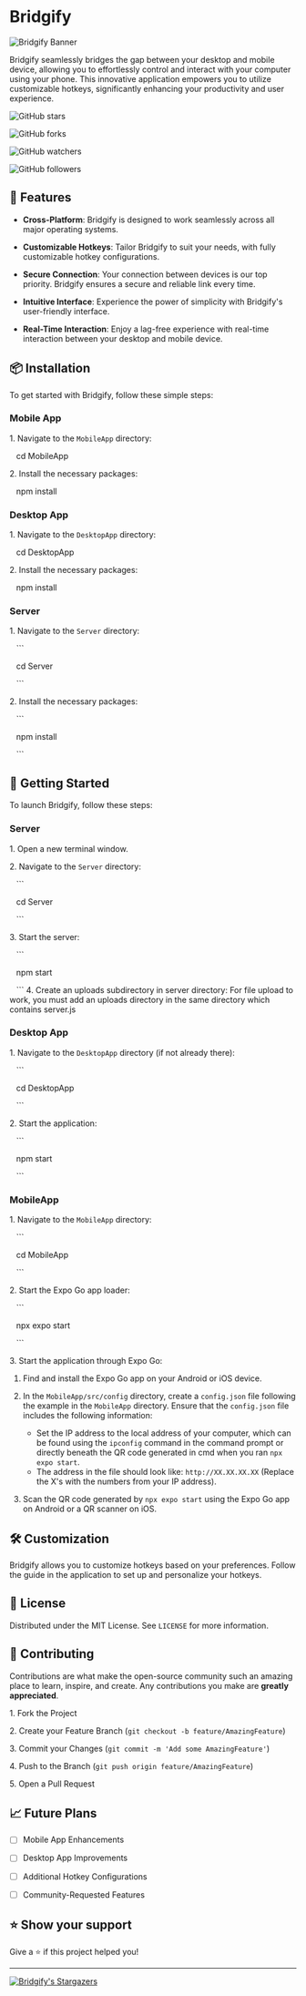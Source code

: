 ﻿# Bridgify

![Bridgify Banner](https://github.com/maanavvcc/Bridgify/blob/main/Docs/assets/Asset%201.png)

Bridgify seamlessly bridges the gap between your desktop and mobile device, allowing you to effortlessly control and interact with your computer using your phone. This innovative application empowers you to utilize customizable hotkeys, significantly enhancing your productivity and user experience.

![GitHub stars](https://img.shields.io/github/stars/maanavvcc/Bridgify?style=social)

![GitHub forks](https://img.shields.io/github/forks/maanavvcc/Bridgify?style=social)

![GitHub watchers](https://img.shields.io/github/watchers/maanavvcc/Bridgify?style=social)

![GitHub followers](https://img.shields.io/github/followers/maanavvcc?label=Follow&style=social)

## 🚀 Features

- **Cross-Platform**: Bridgify is designed to work seamlessly across all major operating systems.

- **Customizable Hotkeys**: Tailor Bridgify to suit your needs, with fully customizable hotkey configurations.

- **Secure Connection**: Your connection between devices is our top priority. Bridgify ensures a secure and reliable link every time.

- **Intuitive Interface**: Experience the power of simplicity with Bridgify's user-friendly interface.

- **Real-Time Interaction**: Enjoy a lag-free experience with real-time interaction between your desktop and mobile device.

## 📦 Installation

To get started with Bridgify, follow these simple steps:
### Mobile App

1\. Navigate to the `MobileApp` directory:

   cd MobileApp

2\. Install the necessary packages:

   npm install

### Desktop App

1\. Navigate to the `DesktopApp` directory:

   cd DesktopApp

2\. Install the necessary packages:

   npm install

### Server

1\. Navigate to the `Server` directory:

   ```

   cd Server

   ```

2\. Install the necessary packages:

   ```

   npm install

   ```

## 🚀 Getting Started

To launch Bridgify, follow these steps:
### Server

1\. Open a new terminal window.

2\. Navigate to the `Server` directory:

   ```

   cd Server

   ```

3\. Start the server:

   ```

   npm start

   ```
4\. Create an uploads subdirectory in server directory:
   For file upload to work, you must add an uploads directory in the same directory which contains server.js
### Desktop App

1\. Navigate to the `DesktopApp` directory (if not already there):

   ```

   cd DesktopApp

   ```

2\. Start the application:

   ```

   npm start

   ```
   
### MobileApp

1\. Navigate to the `MobileApp` directory:

   ```

   cd MobileApp

   ```

2\. Start the Expo Go app loader:

   ```

   npx expo start

   ```

3\. Start the application through Expo Go:

  1. Find and install the Expo Go app on your Android or iOS device.

2. In the `MobileApp/src/config` directory, create a `config.json` file following the example in the `MobileApp` directory. Ensure that the `config.json` file includes the following information:
   - Set the IP address to the local address of your computer, which can be found using the `ipconfig` command in the command prompt or directly beneath the QR code generated in cmd when you ran `npx expo start`.
   - The address in the file should look like: `http://XX.XX.XX.XX` (Replace the X's with the numbers from your IP address).

3. Scan the QR code generated by `npx expo start` using the Expo Go app on Android or a QR scanner on iOS.


## 🛠 Customization

Bridgify allows you to customize hotkeys based on your preferences. Follow the guide in the application to set up and personalize your hotkeys.

## 📜 License

Distributed under the MIT License. See `LICENSE` for more information.

## 🌟 Contributing

Contributions are what make the open-source community such an amazing place to learn, inspire, and create. Any contributions you make are **greatly appreciated**.

1\. Fork the Project

2\. Create your Feature Branch (`git checkout -b feature/AmazingFeature`)

3\. Commit your Changes (`git commit -m 'Add some AmazingFeature'`)

4\. Push to the Branch (`git push origin feature/AmazingFeature`)

5\. Open a Pull Request

## 📈 Future Plans

- [ ] Mobile App Enhancements

- [ ] Desktop App Improvements

- [ ] Additional Hotkey Configurations

- [ ] Community-Requested Features

## ⭐ Show your support

Give a ⭐️ if this project helped you!

---

[![Bridgify's Stargazers](https://starchart.cc/yourusername/Bridgify.svg)](https://starchart.cc/yourusername/Bridgify)
